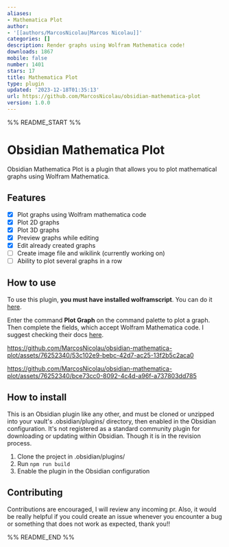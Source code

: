```yaml
---
aliases:
- Mathematica Plot
author:
- '[[authors/MarcosNicolau|Marcos Nicolau]]'
categories: []
description: Render graphs using Wolfram Mathematica code!
downloads: 1867
mobile: false
number: 1401
stars: 17
title: Mathematica Plot
type: plugin
updated: '2023-12-18T01:35:13'
url: https://github.com/MarcosNicolau/obsidian-mathematica-plot
version: 1.0.0
---
```


%% README_START %%

# Obsidian Mathematica Plot

Obsidian Mathematica Plot is a plugin that allows you to plot mathematical graphs using Wolfram Mathematica.

## Features

-   [x] Plot graphs using Wolfram mathematica code
-   [x] Plot 2D graphs
-   [x] Plot 3D graphs
-   [x] Preview graphs while editing
-   [x] Edit already created graphs
-   [ ] Create image file and wikilink (currently working on)
-   [ ] Ability to plot several graphs in a row

## How to use

To use this plugin, **you must have installed wolframscript**. You can do it [here](https://reference.wolfram.com/language/workflow/InstallWolframScript.html).

Enter the command **Plot Graph** on the command palette to plot a graph. Then complete the fields, which accept Wolfram Mathematica code. I suggest checking their docs [here](https://reference.wolfram.com/language/guide/FunctionVisualization.html).

https://github.com/MarcosNicolau/obsidian-mathematica-plot/assets/76252340/53c102e9-bebc-42d7-ac25-13f2b5c2aca0

https://github.com/MarcosNicolau/obsidian-mathematica-plot/assets/76252340/bce73cc0-8092-4c4d-a96f-a737803dd785

## How to install

This is an Obsidian plugin like any other, and must be cloned or unzipped into your vault's .obsidian/plugins/ directory, then enabled in the Obsidian configuration. It's not registered as a standard community plugin for downloading or updating within Obsidian. Though it is in the revision process.

1. Clone the project in .obsidian/plugins/
2. Run `npm run build`
3. Enable the plugin in the Obsidian configuration

## Contributing

Contributions are encouraged, I will review any incoming pr. Also, it would be really helpful if you could create an issue whenever you encounter a bug or something that does not work as expected, thank you!!


%% README_END %%